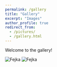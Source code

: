 ```yaml
---
permalink: /gallery
title: "Gallery"
excerpt: "Images"
author_profile: true
redirect_from: 
  - /pictures/
  - /gallery.html
---
```


Welcome to the gallery!


<img src="https://owenbof.github.io/cdn/Fejka.png" alt="Fejka">

<img src="https://owenbof.github.io/cdn/Fejka2.jpg" alt="Fejka">
